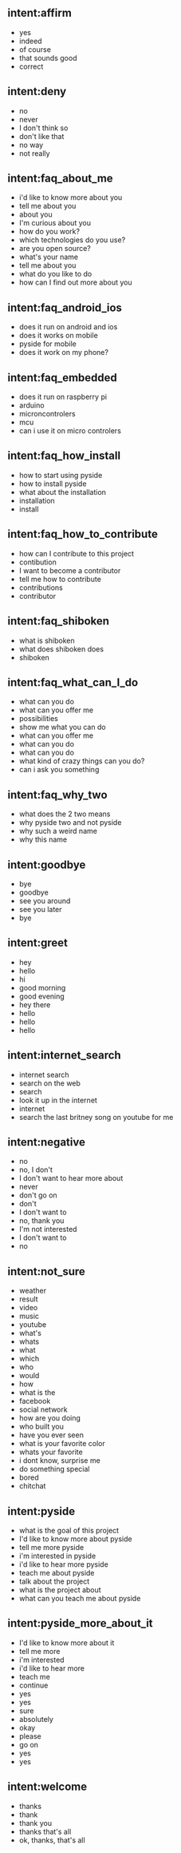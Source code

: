 ## intent:affirm
- yes
- indeed
- of course
- that sounds good
- correct

## intent:deny
- no
- never
- I don't think so
- don't like that
- no way
- not really

## intent:faq_about_me
- i'd like to know more about you
- tell me about you
- about you
- I'm curious about you
- how do you work?
- which technologies do you use?
- are you open source?
- what's your name
- tell me about you
- what do you like to do
- how can I find out more about you

## intent:faq_android_ios
- does it run on android and ios
- does it works on mobile
- pyside for mobile
- does it work on my phone?

## intent:faq_embedded
- does it run on raspberry pi
- arduino
- microncontrolers
- mcu
- can i use it on micro controlers

## intent:faq_how_install
- how to start using pyside
- how to install pyside
- what about the installation
- installation
- install

## intent:faq_how_to_contribute
- how can I contribute to this project
- contibution
- I want to become a contributor
- tell me how to contribute
- contributions
- contributor

## intent:faq_shiboken
- what is shiboken
- what does shiboken does
- shiboken

## intent:faq_what_can_I_do
- what can you do
- what can you offer me
- possibilities
- show me what you can do
- what can you offer me
- what can you do
- what can you do
- what kind of crazy things can you do?
- can i ask you something

## intent:faq_why_two
- what does the 2 two means
- why pyside two and not pyside
- why such a weird name
- why this name

## intent:goodbye
- bye
- goodbye
- see you around
- see you later
- bye

## intent:greet
- hey
- hello
- hi
- good morning
- good evening
- hey there
- hello
- hello
- hello

## intent:internet_search
- internet search
- search on the web
- search
- look it up in the internet
- internet
- search the last britney song on youtube for me

## intent:negative
- no
- no, I don't
- I don't want to hear more about
- never
- don't go on
- don't
- I don't want to
- no, thank you
- I'm not interested
- I don't want to
- no

## intent:not_sure
- weather
- result
- video
- music
- youtube
- what's
- whats
- what
- which
- who
- would
- how
- what is the
- facebook
- social network
- how are you doing
- who built you
- have you ever seen
- what is your favorite color
- whats your favorite
- i dont know, surprise me
- do something special
- bored
- chitchat

## intent:pyside
- what is the goal of this project
- I'd like to know more about pyside
- tell me more pyside
- i'm interested in pyside
- i'd like to hear more pyside
- teach me about pyside
- talk about the project
- what is the project about
- what can you teach me about pyside

## intent:pyside_more_about_it
- I'd like to know more about it
- tell me more
- i'm interested
- i'd like to hear more
- teach me
- continue
- yes
- yes
- sure
- absolutely
- okay
- please
- go on
- yes
- yes

## intent:welcome
- thanks
- thank
- thank you
- thanks that's all
- ok, thanks, that's all
